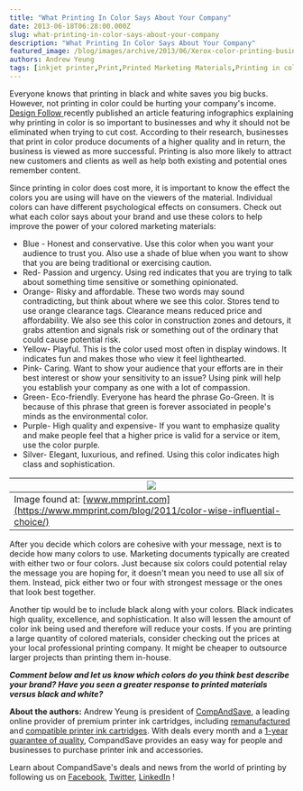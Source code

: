 ```yaml
---
title: "What Printing In Color Says About Your Company"
date: 2013-06-18T06:28:00.000Z
slug: what-printing-in-color-says-about-your-company
description: "What Printing In Color Says About Your Company"
featured_image: /blog/images/archive/2013/06/Xerox-color-printing-business-behavior-and-effects-infographic.jpg
authors: Andrew Yeung
tags: [inkjet printer,Print,Printed Marketing Materials,Printing in color,marketing material,Color printing,Color]
---
```


Everyone knows that printing in black and white saves you big bucks. However, not printing in color could be hurting your company's income. [Design Follow ](https://www.designfollow.com/articles/what-printing-means-to-businesses-a-collection-of-infographics-on-printing/) recently published an article featuring infographics explaining why printing in color is so important to businesses and why it should not be eliminated when trying to cut cost. According to their research, businesses that print in color produce documents of a higher quality and in return, the business is viewed as more successful. Printing is also more likely to attract new customers and clients as well as help both existing and potential ones remember content. 

Since printing in color does cost more, it is important to know the effect the colors you are using will have on the viewers of the material. Individual colors can have different psychological effects on consumers. Check out what each color says about your brand and use these colors to help improve the power of your colored marketing materials: 

  
* Blue \- Honest and conservative. Use this color when you want your audience to trust you. Also use a shade of blue when you want to show that you are being traditional or exercising caution.
* Red\- Passion and urgency. Using red indicates that you are trying to talk about something time sensitive or something opinionated.
* Orange\- Risky and affordable. These two words may sound contradicting, but think about where we see this color. Stores tend to use orange clearance tags. Clearance means reduced price and affordability. We also see this color in construction zones and detours, it grabs attention and signals risk or something out of the ordinary that could cause potential risk.
* Yellow- Playful. This is the color used most often in display windows. It indicates fun and makes those who view it feel lighthearted.
* Pink\- Caring. Want to show your audience that your efforts are in their best interest or show your sensitivity to an issue? Using pink will help you establish your company as one with a lot of compassion.
* Green- Eco-friendly. Everyone has heard the phrase Go-Green. It is because of this phrase that green is forever associated in people's minds as the environmental color.
* Purple\- High quality and expensive- If you want to emphasize quality and make people feel that a higher price is valid for a service or item, use the color purple.
* Silver\- Elegant, luxurious, and refined. Using this color indicates high class and sophistication.  
    
| [![](/blog/images/colorwheeltypo.jpg)](/blog/images/colorwheeltypo.jpg)                                  |  
| --------------------------------------------------------------------------------------------------- |  
| Image found at: [www.mmprint.com](https://www.mmprint.com/blog/2011/color-wise-influential-choice/) |

After you decide which colors are cohesive with your message, next is to decide how many colors to use. Marketing documents typically are created with either two or four colors. Just because six colors could potential relay the message you are hoping for, it doesn't mean you need to use all six of them. Instead, pick either two or four with strongest message or the ones that look best together.   

Another tip would be to include black along with your colors. Black indicates high quality, excellence, and sophistication. It also will lessen the amount of color ink being used and therefore will reduce your costs. If you are printing a large quantity of colored materials, consider checking out the prices at your local professional printing company. It might be cheaper to outsource larger projects than printing them in-house. 

**_Comment below and let us know which colors do you think best describe your brand? Have you seen a greater response to printed materials versus black and white?_** 

**About the authors:** Andrew Yeung is president of [CompAndSave](https://www.compandsave.com/), a leading online provider of premium printer ink cartridges, including [remanufactured](https://www.compandsave.com/help) and [compatible printer ink cartridges](https://www.compandsave.com/help). With deals every month and a [1-year guarantee of quality](https://www.compandsave.com/help), CompandSave provides an easy way for people and businesses to purchase printer ink and accessories.  
  
Learn about CompandSave's deals and news from the world of printing by following us on [Facebook](https://www.facebook.com/compandsave.ink), [Twitter](https://twitter.com/compandsave), [LinkedIn](https://www.linkedin.com) !